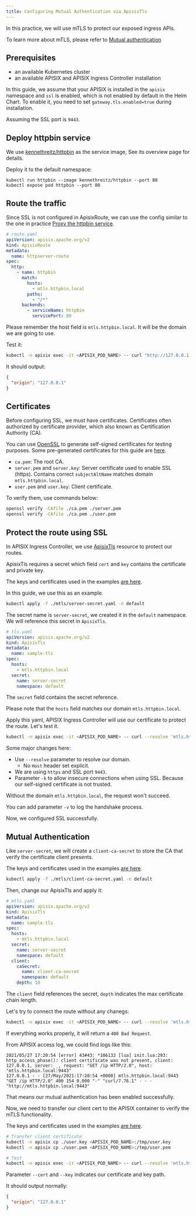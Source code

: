 ```yaml
---
title: Configuring Mutual Authentication via ApisixTls
---
```


<!--
#
# Licensed to the Apache Software Foundation (ASF) under one or more
# contributor license agreements.  See the NOTICE file distributed with
# this work for additional information regarding copyright ownership.
# The ASF licenses this file to You under the Apache License, Version 2.0
# (the "License"); you may not use this file except in compliance with
# the License.  You may obtain a copy of the License at
#
#     http://www.apache.org/licenses/LICENSE-2.0
#
# Unless required by applicable law or agreed to in writing, software
# distributed under the License is distributed on an "AS IS" BASIS,
# WITHOUT WARRANTIES OR CONDITIONS OF ANY KIND, either express or implied.
# See the License for the specific language governing permissions and
# limitations under the License.
#
-->

In this practice, we will use mTLS to protect our exposed ingress APIs.

To learn more about mTLS, please refer to [Mutual authentication](https://en.wikipedia.org/wiki/Mutual_authentication)

## Prerequisites

- an available Kubernetes cluster
- an available APISIX and APISIX Ingress Controller installation

In this guide, we assume that your APISIX is installed in the `apisix` namespace and `ssl` is enabled, which is not enabled by default in the Helm Chart. To enable it, you need to set `gateway.tls.enabled=true` during installation.

Assuming the SSL port is `9443`.

## Deploy httpbin service

We use [kennethreitz/httpbin](https://hub.docker.com/r/kennethreitz/httpbin/) as the service image, See its overview page for details.

Deploy it to the default namespace:

```shell
kubectl run httpbin --image kennethreitz/httpbin --port 80
kubectl expose pod httpbin --port 80
```

## Route the traffic

Since SSL is not configured in ApisixRoute, we can use the config similar to the one in practice [Proxy the httpbin service](./proxy-the-httpbin-service.md).

```yaml
# route.yaml
apiVersion: apisix.apache.org/v2
kind: ApisixRoute
metadata:
  name: httpserver-route
spec:
  http:
    - name: httpbin
      match:
        hosts:
          - mtls.httpbin.local
        paths:
          - "/*"
      backends:
        - serviceName: httpbin
          servicePort: 80
```

Please remember the host field is `mtls.httpbin.local`. It will be the domain we are going to use.

Test it:

```bash
kubectl -n apisix exec -it <APISIX_POD_NAME> -- curl "http://127.0.0.1:9080/ip" -H "Host: mtls.httpbin.local"
```

It should output:

```json
{
  "origin": "127.0.0.1"
}
```

## Certificates

Before configuring SSL, we must have certificates. Certificates often authorized by certificate provider, which also known as Certification Authority (CA).

You can use [OpenSSL](https://en.wikipedia.org/wiki/Openssl) to generate self-signed certificates for testing purposes. Some pre-generated certificates for this guide are [here](https://github.com/apache/apisix-ingress-controller/tree/master/docs/en/latest/tutorials/mtls).

- `ca.pem`: The root CA.
- `server.pem` and `server.key`: Server certificate used to enable SSL (https). Contains correct `subjectAltName` matches domain `mtls.httpbin.local`.
- `user.pem` and `user.key`: Client certificate.

To verify them, use commands below:

```bash
openssl verify -CAfile ./ca.pem ./server.pem
openssl verify -CAfile ./ca.pem ./user.pem
```

## Protect the route using SSL

In APISIX Ingress Controller, we use [ApisixTls](../concepts/apisix_tls.md) resource to protect our routes.

ApisixTls requires a secret which field `cert` and `key` contains the certificate and private key.

The keys and certificates used in the examples [are here](https://github.com/apache/apisix-ingress-controller/tree/master/docs/en/latest/tutorials/mtls).

In this guide, we use this as an example.

```bash
kubectl apply -f ./mtls/server-secret.yaml -n default
```

The secret name is `server-secret`, we created it in the `default` namespace. We will reference this secret in `ApisixTls`.

```yaml
# tls.yaml
apiVersion: apisix.apache.org/v2
kind: ApisixTls
metadata:
  name: sample-tls
spec:
  hosts:
    - mtls.httpbin.local
  secret:
    name: server-secret
    namespace: default
```

The `secret` field contains the secret reference.

Please note that the `hosts` field matches our domain `mtls.httpbin.local`.

Apply this yaml, APISIX Ingress Controller will use our certificate to protect the route. Let's test it.

```bash
kubectl -n apisix exec -it <APISIX_POD_NAME> -- curl --resolve 'mtls.httpbin.local:9443:127.0.0.1' "https://mtls.httpbin.local:9443/ip" -k
```

Some major changes here:

- Use `--resolve` parameter to resolve our domain.
  - No `Host` header set explicit.
- We are using `https` and SSL port `9443`.
- Parameter `-k` to allow insecure connections when using SSL. Because our self-signed certificate is not trusted.

Without the domain `mtls.httpbin.local`, the request won't succeed.

You can add parameter `-v` to log the handshake process.

Now, we configured SSL successfully.

## Mutual Authentication

Like `server-secret`, we will create a `client-ca-secret` to store the CA that verify the certificate client presents.

The keys and certificates used in the examples [are here](https://github.com/apache/apisix-ingress-controller/tree/master/docs/en/latest/tutorials/mtls).

```bash
kubectl apply -f ./mtls/client-ca-secret.yaml -n default
```

Then, change our ApisixTls and apply it:

```yaml
# mtls.yaml
apiVersion: apisix.apache.org/v2
kind: ApisixTls
metadata:
  name: sample-tls
spec:
  hosts:
    - mtls.httpbin.local
  secret:
    name: server-secret
    namespace: default
  client:
    caSecret:
      name: client-ca-secret
      namespace: default
    depth: 10
```

The `client` field references the secret, `depth` indicates the max certificate chain length.

Let's try to connect the route without any chanegs:

```bash
kubectl -n apisix exec -it <APISIX_POD_NAME> -- curl --resolve 'mtls.httpbin.local:9443:127.0.0.1' "https://mtls.httpbin.local:9443/ip" -k
```

If everything works properly, it will return a `400 Bad Request`.

From APISIX access log, we could find logs like this:

```log
2021/05/27 17:20:54 [error] 43#43: *106132 [lua] init.lua:293: http_access_phase(): client certificate was not present, client: 127.0.0.1, server: _, request: "GET /ip HTTP/2.0", host: "mtls.httpbin.local:9443"
127.0.0.1 - - [27/May/2021:17:20:54 +0000] mtls.httpbin.local:9443 "GET /ip HTTP/2.0" 400 154 0.000 "-" "curl/7.76.1" - - - "http://mtls.httpbin.local:9443"
```

That means our mutual authentication has been enabled successfully.

Now, we need to transfer our client cert to the APISIX container to verify the mTLS functionality.

The keys and certificates used in the examples [are here](https://github.com/apache/apisix-ingress-controller/tree/master/docs/en/latest/tutorials/mtls).

```bash
# Transfer client certificate
kubectl -n apisix cp ./user.key <APISIX_POD_NAME>:/tmp/user.key
kubectl -n apisix cp ./user.pem <APISIX_POD_NAME>:/tmp/user.pem

# Test
kubectl -n apisix exec -it <APISIX_POD_NAME> -- curl --resolve 'mtls.httpbin.local:9443:127.0.0.1' "https://mtls.httpbin.local:9443/ip" -k --cert /tmp/user.pem --key /tmp/user.key
```

Parameter `--cert` and `--key` indicates our certificate and key path.

It should output normally:

```json
{
  "origin": "127.0.0.1"
}
```
